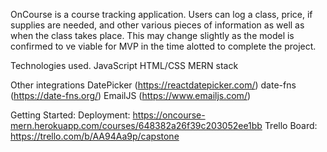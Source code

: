 
OnCourse is a course tracking application. Users can log a class, price, if supplies are needed, and other various pieces of information as well as when the class takes place. This may change slightly as the model is confirmed to ve viable for MVP in the time alotted to complete the project.

Technologies used.
JavaScript
HTML/CSS
MERN stack

Other integrations
DatePicker (https://reactdatepicker.com/)
date-fns (https://date-fns.org/)
EmailJS (https://www.emailjs.com/)

Getting Started:
Deployment: https://oncourse-mern.herokuapp.com/courses/648382a26f39c203052ee1bb
Trello Board: https://trello.com/b/AA94Aa9p/capstone


    
